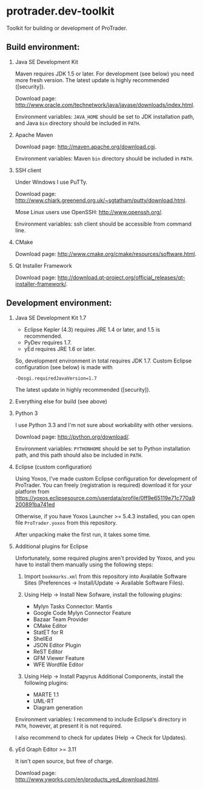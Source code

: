 protrader.dev-toolkit
=====================

Toolkit for building or development of ProTrader.

Build environment:
------------------

1.	Java SE Development Kit

	Maven requires JDK 1.5 or later. For development (see below) you
need more fresh version. The latest update is highly recommended
([security]).

	Download page: http://www.oracle.com/technetwork/java/javase/downloads/index.html.

	Environment variables: `JAVA_HOME` should be set to JDK installation
path, and Java `bin` directory should be included in `PATH`.

2.	Apache Maven

	Download page: http://maven.apache.org/download.cgi.

	Environment variables: Maven `bin` directory should be included in `PATH`.

3.	SSH client

	Under Windows I use PuTTy.

	Download page: http://www.chiark.greenend.org.uk/~sgtatham/putty/download.html.

	Mose Linux users use OpenSSH: http://www.openssh.org/.

	Environment variables: ssh client should be accessible from command
line.

4.	CMake

	Download page: http://www.cmake.org/cmake/resources/software.html.

5.	Qt Installer Framework

	Download page: http://download.qt-project.org/official_releases/qt-installer-framework/.

Development environment:
------------------------

1.	Java SE Development Kit 1.7
	*	Eclipse Kepler (4.3) requires JRE 1.4 or later, and 1.5 is
recommended.
	*	PyDev requires 1.7.
	*	yEd requires JRE 1.6 or later.

	So, development environment in total requires JDK 1.7. Custom
Eclipse configuration (see below) is made with

		-Dosgi.requiredJavaVersion=1.7

	The latest update in highly recommended ([security]).

2.	Everything else for build (see above)

3.	Python 3

	I use Python 3.3 and I'm not sure about workability with other versions.

	Download page: http://python.org/download/.

	Environment variables: `PYTHONHOME` should be set to Python
installation path, and this path should also be included in `PATH`.

4.	Eclipse (custom configuration)

	Using Yoxos, I've made custom Eclipse configuration for development
of ProTrader. You can freely (registration is required) download it for
your platform from
https://yoxos.eclipsesource.com/userdata/profile/0ff9e65119e71c770a9200891ba741ed

	Otherwise, if you have Yoxos Launcher >= 5.4.3 installed, you can
open file `ProTrader.yoxos` from this repository.

	After unpacking make the first run, it takes some time.

5.	Additional plugins for Eclipse

	Unfortunately, some required plugins aren't provided by Yoxos, and
you have to install them manually using the following steps:

	1.	Import `bookmarks.xml` from this repository into Available
Software Sites (Preferences -> Install/Update -> Available Software
Files).

	2.	Using Help -> Install New Sofware, install the following plugins:
		*	Mylyn Tasks Connector: Mantis
		*	Google Code Mylyn Connector Feature
		*	Bazaar Team Provider
		*	CMake Editor
		*	StatET for R
		*	ShellEd
		*	JSON Editor Plugin
		*	ReST Editor
		*	GFM Viewer Feature
		*	WFE Wordfile Editor

	3.	Using Help -> Install Papyrus Additional Components, install the
following plugins:
		*	MARTE 1.1
		*	UML-RT
		*	Diagram generation

	Environment variables: I recommend to include Eclipse's directory in
`PATH`, however, at present it is not required.

	I also recommend to check for updates (Help -> Check for Updates).

6.	yEd Graph Editor >= 3.11

	It isn't open source, but free of charge.

	Download page: http://www.yworks.com/en/products_yed_download.html.

